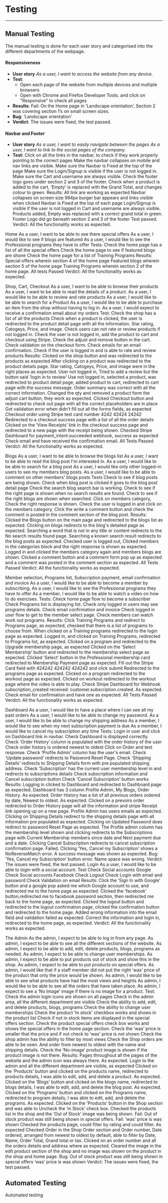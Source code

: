 # Testing

----

## Manual Testing

The manual testing is done for each user story and categorised into the different departments of the webpage.

#### Responsiveness

- **User story**
*As a user, I want to access the website from any device.*
- **Test**:
  - Open each page of the website from multiple devices and multiple browsers
  - Open with Chrome and Firefox Developer Tools. and click on "Responsive" to check all pages
- **Results**: Fail: On the Home page in ‘Landscape orientation’, Section 2 was covering section 1’s on small screen sizes.
- **Bug**: ‘Landscape orientation’
- **Verdict**: The issues were fixed, the test passed.

#### Navbar and Footer

- **User story**
*As a user, I want to easily navigate between the pages
As a user, I want to link to the social pages of the company.*
- **Test:**
Click on all the links in the navbar, to check if they work properly pointing to the correct pages
Make the navbar collapses on mobile and nav links are visible.
Make sure the Navbar is Fixed at the top of the page
Make sure the Login/Signup is visible if the user is not logged in.
Make sure the Cart and username are always visible.
Check the footer logo goes under section 2 and 3 of the footer.
Check when a product is added to the cart, ‘Empty’ is replaced with the Grand Total, and changes colour to green.
Results:
All link are working as expected
Navbar collapses on screen size 994px burger bar appears and links visible when clicked
Navbar is Fixed at the top of each page
Login/Signup is visible if the user is not logged in
Cart and username are always visible.
Products added, Empty was replaced with a correct grand total in green.
Footer Logo did go beneath section 2 and 3 of the footer
Test passed.
 Verdict: All the functionality works as expected.
 

 
 
 
 
 
 
 
 
 

Home
As a user, I want to be able to see there special offers
As a user, I would like to see if blogs are featured
As a user, I would like to see the Professional programs they have to offer
Tests:
Check the home page has a list of all the special offers
Check the home page to see if featured blogs are shone
Check the home page for a list of Training Programs
Results:
Special offers wherein section 4 of the home page
Featured blogs wherein section 5 of the home page
Training Programs wherein section 2 of the home page.
All tests Passed
Verdict: All the functionality works as expected.



Shop, Cart, Checkout
As a user, I want to be able to browse their products
As a user, I want to be able to read the details of a product.
As a user, I would like to be able to review and rate products
As a user, I would like to be able to search for a Product
As a user, I would like to be able to purchase an item from the shop without having to log in.
As a user, I would expect to receive a confirmation email about my orders
Test:
Check the shop has a list of all the products
Check when a product is clicked, the user is redirected to the product detail page with all the information. Star rating, Catogeys, Price, and image.
Check users can not rate or review products if not logged in.
Check the user is not logged in, add the product to cart and checkout using Stripe.
Check the adjust and remove button in the cart.
Check validation on the checkout form.
Check emails for an email confirmation.
Check if the user is logged in and is able to rate and review products
Results:
Clicked on the shop button and was redirected to the products as expected
After clicking on a product was redirected to the product details page.  Star rating, Catogeys, Price, and image were in the right places as expected.
User not logged in, Tried to add a review but the button said ‘login in to review’
Use not logged in, selected a product, was redirected to product detail page, added product to cart, redirected to cart page with the success message.
Order summary was correct with all the correct information.
Changed the qty and removed a product form the adjust cart button, they work as expected.
Clicked Checkout button and redirected to check out page with all the correct placeholders are in place
Got validation error when didn’t fill out all the forms fields, as expected
Checkout order using Stripe test card number 4242 42424 24242
Redirected to a checkout success page with a list of all the order details
Clicked on the ‘View Receipts’ link in the checkout success page and redirected to a new page with the receipt being shown.
Checked Stripe Dashboard for payment_intent.succeeded  webhook, success as expected
Check email and have received the confirmation email.
All Tests Passed
Verdict: All the functionality works as expected.
 
 
Blogs
As a user, I want to be able to browse the blogs list
As a user, I want to be able to read the blog post I'm interested in.
As a user, I would like to be able to search for a blog post
As a user, I would like only other logged-in users to see my members blog posts.
As a user, I would like to be able to comment on other members' blogs posts
Tests
Check to see if blog posts are being shown.
Check when blog post is clicked it goes to the blog post detail page
Check the search blog search bar is working.
Check to see if the right page is shown when no search results are found.
Check to see if the right blogs are shown when searched.
Click on members category, Check the right response is shown.
Check the user is logged in and click on the members category.
Click the write a comment button and check the comment is posted in the comment section of the blog post.
Results:
Clicked the Blogs button on the main page and redirected to the blogs list as expected.
Clicking on blogs redirects to the blog's detailed page as expected.
Searching a word that is not in any title or content redirects to the No search results found page.
Searching a known search result redirects to the blog posts as expected.
Checked user is logged out, Clicked  members in the categories block and the right response is shown as expected.
Logged in and clicked the members category again and members blogs are shown.
Clicked a comment button and a comment form pop up as expected and a comment was posted in the comment section as expected.
All Tests Passed
Verdict: All the functionality works as expected.
 
 
 
 
 
 
 
Member selection, Programs list, Subscription payment, email confirmation and invoice
As a user, I would like to be able to become a member by subscribing.
As a user, I would like to see the Professional programs they have to offer
As a member, I would like to be able to watch a video on how to do exercises.
Tests:
Check home page flow to become a subscriber
Check Programs list is displaying list.
Check only logged in users may see programs details.
Check email confirmation and invoice
Check logged in user flow to get to the member select page.
Check members can watch work out programs.
Results:
Click Training Programs and redirect to Programs page, as expected, checked that there is a list of programs to choose from.
When clicked on a Training programs redirected to the login page as expected.
Logged in, and clicked on Training Programs, redirected to Programs list, as expected.
Clicked on a program and redirected to the Upgrade membership page, as expected
Clicked on the ‘Select Membership’ button and redirected to the membership select page as expected.
Clicked ‘Select’ button in the Professional membership card redirected to Membership Payment page as expected.
Fill out the Stripe Card field with 424242 424242 424242 and click submit
Redirected to the programs page as expected. Clicked on a program redirected to the workout page as expected.
Clicked on workout redirected to the workout page where the video is able to play.
Check Stripe Dashboard for Webhook subscription_created received: customer.subscription.created. As expected.
Check email for confirmation and have one as expected.
All Tests Passed
Verdict: All the functionality works as expected.
 
 
 
 
Dashboard
As a user, I would like to have a place where I can see all my past orders
As a user, I would like to be able to change my password.
As a user, I would like to be able to change my shipping address
As a member, I would like to see when my next subscription payment is due
As a member, I would like to cancel my subscription any time
Tests:
Login in user and click on Dashboard link in navbar.
Check Dashboard is displayed correctly.
Check ‘Order History’ column is populated with the order history of the user
Check order history is ordered newest to oldest
Click on Order and test response.
Check ‘Profile Admin’ column has the user's email.
Check ‘Update password’ redirects to Password Reset Page.
Check ‘Shipping Details’ redirects to Shipping Details form with pre populated shipping address. 
Check ‘Subscription’ has the current user membership level in and redirects to subscriptions details
Check subscription information and Cancel subscription button
Check ‘Cancel Subscription’ button works
Results:
Logging in clicked to Dashboard and redirected to Dashboard page as expected.
Dashboard has 3 column Profile Admin, My Blogs, Order History. As expected.
Order History has a list of all previous orders ordered by date, Newest to oldest. As expected.
Clicked on a prevoirs order redirected to Order History page will all the information and stripe Receipt link opening up on a new page.
Profile Admin has users emails as expected.
Clicking on Shipping Details redirect to the shipping details page with all information pre populated as expected.
Clicking on Updated Password does redirect to password Reset Page as expected.
The Profile admin column has the membership level shown and clicking redirects to the Subscriptions page with Current Membership  members since date and Next payment due and a date.
Clicking Cancel Subscription redirects to cancel subscription confirmation page.
Failed. Clicking ‘Yes, Cancel my Subscription’ shows a NoReverseMatch error.
A success message was shown as expected.
Bug: ‘Yes, Cancel my Subscription’ button error. Name space was wrong.
Verdict: The issues were fixed, the test passed.
Login
As a user, I would like to be able to login with a social account.
Test
Check Social accounts Google 
Check Social accounts Facebook
Check Logout 
Check Login with email and password
Check Validation on email
Results:
Click the ‘Sign In with Google’ button and a google pop asked me which Google account to use, and redirected me to the home page as expected.
Clicked the ‘facebook’ button,redirected me to facebook password section, then redirected me back to the home page, as expected.
Clicked the logout button and redirected to the logout confirmation page, clicked the confirmation button and redirected to the home page.
Added wrong information into the email field and validation failed as expected.
Correct the information and login in, redirected to the home page, as expected.
Verdict: All the functionality works as expected.
 
The Admin
As the admin, I expect to be able to log in from any page.
As admin, I expect to be able to see all the different sections of the website.
As admin, I expect to be able to add, edit, delete products, blogs, programs as needed.
As admin, I expect to be able to change user memberships.
As admin, I expect to be able to put products out of stock and show this in the shop.
As admin, I expect to be able to put products on special offers.
As admin, I would like that if a staff member did not put the right ‘was’ price of the product that only the price would be shown.
As admin, I would like to be able to see what products have had the most views and heights 
As admin, I would like to be able to see all the orders that have taken place.
As admin, I expect to see a ‘No Image’ image if there is no image for a product.
Test:
Check the admin login icons are shown on all pages
Check in the admin area, all the different department are visible
Check the ability to add, edit, and delete products, blogs, programs
Check the ability to change user memberships
Check the product ‘In stock’ checkbox works and shows in the product list
Check if not in stock items are displayed in the special offers section.
Check the product special offers check box works and shows the special offers in the home page section.
Check the ‘was’ price is smaller that the price and if not check to ‘was’ price is not shown
Check the shop admin has the ability to filter by most views
Check the Shop orders are able to be seen. And order from newest to oldest with the name and shipping details.
Check the ‘No-image’ product image is shown if the product image is not there.
Results:
Pages throughout all the pages of the website and the admin icon was always there. As expected.
Login to the admin and all the different department are visible, as expected
Clicked on the ‘Products’ button and clicked on the products name, redirected to products details, I was able to edit, add, and delete a product. As expected.
Clicked on the ‘Blogs’ button and clicked on the blogs name, redirected to blogs details, I was able to edit, add, and delete the blog post. As expected.
Clicked on the ‘Programs’ button and clicked on the Programs name, redirected to program details, I was able to edit, add, and delete  the programs. As expected.
Clicked on the ‘Products’ button in the Shop section and was able to Uncheck the ‘in Stock’ check box.
Checked the products list in the shop and the ‘Out of Stock’ image was being shown.
Fail: Out of stock product was still being shown in special offers.
Fail: ‘was’ price is was shown
Checked the products page, could filter by rating and could filter. As expected
Checked Order in the Shop Order section and Order number, Date ordered, arranged from newest to oldest by default, able to filter by Date, Name, Order Total, Grand total or tax.
Clicked on an order number and all the orders details and address where as expected.
Cleared the image in the edit product section of the shop and no image was shown on the product in the shop and home page.
Bug:
Out of stock product was still being shown in special offers
‘was’ price is was shown
Verdict: The issues were fixed, the test passed.

## Automated Testing

Automated testing 